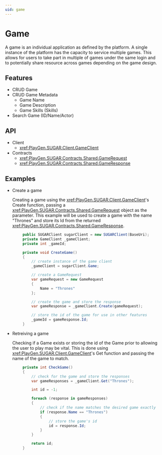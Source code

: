 ```yaml
---
uid: game
---
```


# Game
A game is an individual application as defined by the platform. A single instance of the platform has the capacity to service multiple games. This allows for users to take part in multiple of games under the same login and to potentially share resource across games depending on the game design. 

## Features
* CRUD Game
* CRUD Game Metadata
	* Game Name
	* Game Description
	* Game Skills (Skills)	
* Search Game (ID/Name/Actor)

## API
* Client
    * <xref:PlayGen.SUGAR.Client.GameClient>
* Contracts
    * <xref:PlayGen.SUGAR.Contracts.Shared.GameRequest>
    * <xref:PlayGen.SUGAR.Contracts.Shared.GameResponse>

## Examples
* Create a game
	
	Creating a game using the <xref:PlayGen.SUGAR.Client.GameClient>'s Create function, passing a <xref:PlayGen.SUGAR.Contracts.Shared.GameRequest> object as the parameter. This example will be used to create a game with the name "Thrones" and store its Id from the returned <xref:PlayGen.SUGAR.Contracts.Shared.GameResponse>.

```cs
		public SUGARClient sugarClient = new SUGARClient(BaseUri);
		private GameClient _gameClient;
		private int _gameId;

		private void CreateGame() 
		{
			// create instance of the game client
			_gameClient = sugarClient.Game;

			// create a GameRequest
			var gameRequest = new GameRequest 
			{
				Name = "Thrones"
			};

			// create the game and store the response
			var gameResponse = _gameClient.Create(gameRequest);

			// store the id of the game for use in other features
			_gameId = gameResponse.Id;
		}
```

* Retreiving a game

	Checking if a Game exists or storing the id of the Game prior to allowing the user to play may be vital. This is done using <xref:PlayGen.SUGAR.Client.GameClient>'s Get function and passing the name of the game to match.

```cs 
		private int CheckGame() 
		{
			// check for the game and store the responses
			var gameResponses = _gameClient.Get("Thrones");

			int id = -1;

			foreach (response in gameResponses) 
			{
				// check if the name matches the desired game exactly
				if (response.Name == "Thrones") 
				{	
					// store the game's id
					id = response.Id;
				}
			}

			return id;
		}
```